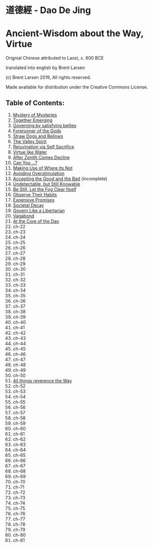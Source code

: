 # 道德經 - Dao De Jing

# Ancient-Wisdom about the Way, Virtue

Orignial Chinese attributed to Laozi, c. 600 BCE

translated into english by Brent Larsen

(c) Brent Larsen 2019, All rights reserved.

Made available for distribution under the Creative Commons License.

## Table of Contents:
1. [Mystery of Mysteries](ch-01.md) 
1. [Together Emerging](ch-02.md)
1. [Governing by satisfying bellies](ch-03.md)
1. [Forerunner of the Gods](ch-04.md)
1. [Straw Dogs and Bellows](ch-05.md)
1. [The Valley Spirit](ch-06.md)
1. [Rejuvination via Self Sacrifice](ch-07.md)
1. [Virtue like Water](ch-08.md)
1. [After Zenith Comes Decline](ch-09.md)
1. [Can You ...?](ch-10.md)
2. [Making Use of Where Its Not](ch-11.md) 
3. [Avoiding Overstimulation](ch-12.md)
4. [Accepting the Good and the Bad](ch-13.md) (incomplete)
5. [Undetectable, but Still Knowable](ch-14.md)
6. [Be Still, Let the Fog Clear Itself](ch-15.md)
7. [Observe Their Habits](ch-16.md)
8. [Expensive Promises](ch-17.md)
9. [Societal Decay](ch-18.md)
10. [Govern Like a Libertarian](ch-19.md)
11. [Vagabond](ch-20.md)
12. [At the Core of the Dao](ch-21.md) 
13. ch-22
14. ch-23
15. ch-24
16. ch-25
17. ch-26
18. ch-27
19. ch-28
20. ch-29
21. ch-30
22. ch-31 
23. ch-32
24. ch-33
25. ch-34
26. ch-35
27. ch-36
28. ch-37
29. ch-38
30. ch-39
31. ch-40
32. ch-41 
33. ch-42
34. ch-43
35. ch-44
36. ch-45
37. ch-46
38. ch-47
39. ch-48
40. ch-49
41. ch-50
42. [All things reverence the Way](ch-51.md)
43. ch-52
44. ch-53
45. ch-54
46. ch-55
47. ch-56
48. ch-57
49. ch-58
50. ch-59
51. ch-60
52. ch-61 
53. ch-62
54. ch-63
55. ch-64
56. ch-65
57. ch-66
58. ch-67
59. ch-68
60. ch-69
61. ch-70
62. ch-71 
63. ch-72
64. ch-73
65. ch-74
66. ch-75
67. ch-76
68. ch-77
69. ch-78
70. ch-79
71. ch-80
72. ch-81 
